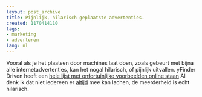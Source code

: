 ```yaml
---
layout: post_archive
title: Pijnlijk, hilarisch geplaatste advertenties.
created: 1170414110
tags:
- marketing
- adverteren
lang: nl
---
```

Vooral als je het plaatsen door machines laat doen, zoals gebeurt met bijna alle internetadvertenties, kan het nogal hilarisch, of pijnlijk uitvallen.  yFinder Driven heeft een  [hele lijst met onfortuinlijke voorbeelden online staan](http://yfinder.de/driven/index.php/2006/12/11/unfortunately_placed_ads) Al denk ik dat niet iedereen er [altijd](http://img295.imageshack.us/img295/2641/rapetrial3ly0.jpg) mee kan lachen, de meerderheid is echt hilarisch. 
